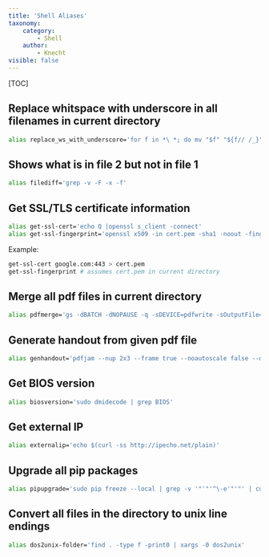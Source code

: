 ```yaml
---
title: 'Shell Aliases'
taxonomy:
    category:
        - Shell
    author:
        - Knecht
visible: false
---
```


[TOC]
## Replace whitspace with underscore in all filenames in current directory
```bash
alias replace_ws_with_underscore='for f in *\ *; do mv "$f" "${f// /_}"; done'
```
## Shows what is in file 2 but not in file 1
```bash
alias filediff='grep -v -F -x -f'
```
## Get SSL/TLS certificate information
```bash
alias get-ssl-cert='echo Q |openssl s_client -connect'
alias get-ssl-fingerprint='openssl x509 -in cert.pem -sha1 -noout -fingerprint'
```
Example:
```bash
get-ssl-cert google.com:443 > cert.pem
get-ssl-fingerprint # assumes cert.pem in current directory
```
## Merge all pdf files in current directory
```bash
alias pdfmerge='gs -dBATCH -dNOPAUSE -q -sDEVICE=pdfwrite -sOutputFile=merged.pdf *.pdf'
```
## Generate handout from given pdf file
```bash
alias genhandout='pdfjam --nup 2x3 --frame true --noautoscale false --delta "0.2cm 0.3cm" --scale 0.95'
```
## Get BIOS version
```bash
alias biosversion='sudo dmidecode | grep BIOS'
```
## Get external IP
```bash
alias externalip='echo $(curl -ss http://ipecho.net/plain)'
```
## Upgrade all pip packages
```bash
alias pipupgrade='sudo pip freeze --local | grep -v '"'"'^\-e'"'"' | cut -d = -f 1  | xargs -n1 sudo pip install -U'
```
## Convert all files in the directory to unix line endings
```bash
alias dos2unix-folder='find . -type f -print0 | xargs -0 dos2unix'
```